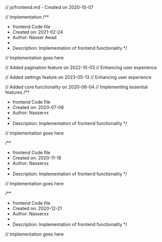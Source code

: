 // js/frontend.md - Created on 2020-10-07

// Implementation
/**
 * frontend Code file
 * Created on: 2021-02-24
 * Author: Nasser Awad
 *
 * Description: Implementation of frontend functionality
 */
 
// Implementation goes here


// Added pagination feature on 2022-10-03
// Enhancing user experience

// Added settings feature on 2023-05-13
// Enhancing user experience

// Added core functionality on 2020-06-04
// Implementing essential features
/**
 * frontend Code file
 * Created on: 2020-07-06
 * Author: Nasserxx
 *
 * Description: Implementation of frontend functionality
 */
 
// Implementation goes here

/**
 * frontend Code file
 * Created on: 2020-11-18
 * Author: Nasserxx
 *
 * Description: Implementation of frontend functionality
 */
 
// Implementation goes here

/**
 * frontend Code file
 * Created on: 2020-12-21
 * Author: Nasserxx
 *
 * Description: Implementation of frontend functionality
 */
 
// Implementation goes here

